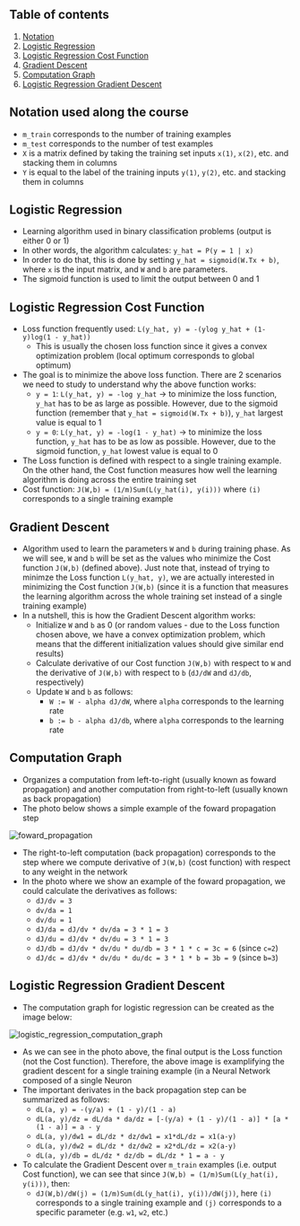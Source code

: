 ## Table of contents
1. [Notation](#notation)
2. [Logistic Regression](#logistic_regression)
3. [Logistic Regression Cost Function](#logistic_regression_cost_function)
4. [Gradient Descent](#gradient_descent)
5. [Computation Graph](#computation_graph)
6. [Logistic Regression Gradient Descent](#logistic_regression_gradient_descent)

## Notation used along the course <a name="notation"></a>
- ```m_train``` corresponds to the number of training examples
- ```m_test``` corresponds to the number of test examples
- ```X``` is a matrix defined by taking the training set inputs ```x(1)```, ```x(2)```, etc. and stacking them in columns
- ```Y``` is equal to the label of the training inputs ```y(1)```, ```y(2)```, etc. and stacking them in columns


## Logistic Regression <a name="logistic_regression"></a>
- Learning algorithm used in binary classification problems (output is either 0 or 1)
- In other words, the algorithm calculates: ```y_hat = P(y = 1 | x)```
- In order to do that, this is done by setting ```y_hat = sigmoid(W.Tx + b)```, where ```x``` is the input matrix, and ```W``` and ```b``` are parameters.
- The sigmoid function is used to limit the output between 0 and 1


## Logistic Regression Cost Function <a name="logistic_regression_cost_function"></a>
- Loss function frequently used:  ```L(y_hat, y) = -(ylog y_hat + (1-y)log(1 - y_hat))```
  - This is usually the chosen loss function since it gives a convex optimization problem (local optimum corresponds to global optimum)
- The goal is to minimize the above loss function. There are 2 scenarios we need to study to understand why the above function works:
  - ```y = 1```: ```L(y_hat, y) = -log y_hat``` -> to minimize the loss function, ```y_hat``` has to be as large as possible. However, due to the sigmoid function (remember that ```y_hat = sigmoid(W.Tx + b)```), ```y_hat``` largest value is equal to 1
  - ```y = 0```: ```L(y_hat, y) = -log(1 - y_hat)``` -> to minimize the loss function, ```y_hat``` has to be as low as possible. However, due to the sigmoid function, ```y_hat``` lowest value is equal to 0
- The Loss function is defined with respect to a single training example. On the other hand, the Cost function measures how well the learning algorithm is doing across the entire training set
- Cost function: ```J(W,b) = (1/m)Sum(L(y_hat(i), y(i)))``` where ```(i)``` corresponds to a single training example


## Gradient Descent <a name="gradient_descent"></a>
- Algorithm used to learn the parameters ```W``` and ```b``` during training phase. As we will see, ```W``` and ```b``` will be set as the values who minimize the Cost function ```J(W,b)``` (defined above). Just note that, instead of trying to minimze the Loss function ```L(y_hat, y)```, we are actually interested in minimizing the Cost function ```J(W,b)``` (since it is a function that measures the learning algorithm across the whole training set instead of a single training example)
- In a nutshell, this is how the Gradient Descent algorithm works:
  - Initialize ```W``` and ```b``` as 0 (or random values - due to the Loss function chosen above, we have a convex optimization problem, which means that the different initialization values should give similar end results)
  - Calculate derivative of our Cost function ```J(W,b)``` with respect to ```W``` and the derivative of ```J(W,b)``` with respect to ```b``` (```dJ/dW``` and ```dJ/db```, respectively)
  - Update ```W``` and ```b``` as follows:
    - ```W := W - alpha dJ/dW```, where ```alpha``` corresponds to the learning rate
    - ```b := b - alpha dJ/db```, where ```alpha``` corresponds to the learning rate


## Computation Graph <a name="computation_graph"></a>
- Organizes a computation from left-to-right (usually known as foward propagation) and another computation from right-to-left (usually known as back propagation)
- The photo below shows a simple example of the foward propagation step

![foward_propagation](https://user-images.githubusercontent.com/36196866/142196635-f3ff13d2-991d-43b3-806e-3822ae4a3717.PNG)

- The right-to-left computation (back propagation) corresponds to the step where we compute derivative of ```J(W,b)``` (cost function) with respect to any weight in the network
- In the photo where we show an example of the foward propagation, we could calculate the derivatives as follows:
  - ```dJ/dv = 3```
  - ```dv/da = 1```
  - ```dv/du = 1```
  - ```dJ/da = dJ/dv * dv/da = 3 * 1 = 3```
  - ```dJ/du = dJ/dv * dv/du = 3 * 1 = 3```
  - ```dJ/db = dJ/dv * dv/du * du/db = 3 * 1 * c = 3c = 6``` (since ```c=2```)
  - ```dJ/dc = dJ/dv * dv/du * du/dc = 3 * 1 * b = 3b = 9``` (since ```b=3```)


## Logistic Regression Gradient Descent <a name="logistic_regression_gradient_descent"></a>
- The computation graph for logistic regression can be created as the image below:

![logistic_regression_computation_graph](https://user-images.githubusercontent.com/36196866/142284869-5b6e9274-0247-4e0f-a36f-65df127eadca.PNG)

- As we can see in the photo above, the final output is the Loss function (not the Cost function). Therefore, the above image is examplifying the gradient descent for a single training example (in a Neural Network composed of a single Neuron
- The important derivates in the back propagation step can be summarized as follows:
  - ```dL(a, y) = -(y/a) + (1 - y)/(1 - a)```
  - ```dL(a, y)/dz = dL/da * da/dz = [-(y/a) + (1 - y)/(1 - a)] * [a * (1 - a)] = a - y```
  - ```dL(a, y)/dw1 = dL/dz * dz/dw1 = x1*dL/dz = x1(a-y)```
  - ```dL(a, y)/dw2 = dL/dz * dz/dw2 = x2*dL/dz = x2(a-y)```
  - ```dL(a, y)/db = dL/dz * dz/db = dL/dz * 1 = a - y```
- To calculate the Gradient Descent over ```m_train``` examples (i.e. output Cost function), we can see that since ```J(W,b) = (1/m)Sum(L(y_hat(i), y(i)))```, then:
  - ```dJ(W,b)/dW(j) = (1/m)Sum(dL(y_hat(i), y(i))/dW(j))```, here ```(i)``` corresponds to a single training example and ```(j)``` corresponds to a specific parameter (e.g. ```w1```, ```w2```, etc.)

